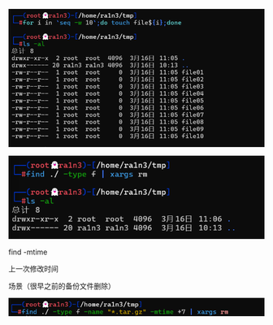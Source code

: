 ![image-20250316110638115](./assets/image-20250316110638115.png)





![image-20250316110629403](./assets/image-20250316110629403.png) 



find -mtime

上一次修改时间

场景（很早之前的备份文件删除）

![image-20250316110934719](./assets/image-20250316110934719.png)